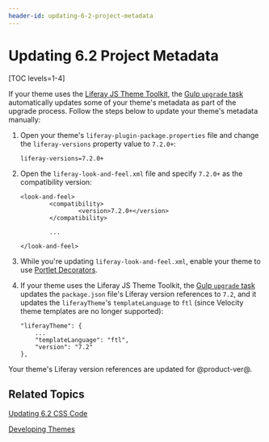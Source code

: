 ```yaml
---
header-id: updating-6-2-project-metadata
---
```


# Updating 6.2 Project Metadata

[TOC levels=1-4]

If your theme uses the 
[Liferay JS Theme Toolkit](https://github.com/liferay/liferay-themes-sdk/tree/master/packages), 
the 
[Gulp `upgrade` task](/docs/7-2/tutorials/-/knowledge_base/t/running-the-upgrade-task-for-6-2-themes) 
automatically updates some of your theme's metadata as part of the upgrade 
process. Follow the steps below to update your theme's metadata manually:

1.  Open your theme's `liferay-plugin-package.properties` file and change the 
    `liferay-versions` property value to `7.2.0+`: 

        liferay-versions=7.2.0+

2.  Open the `liferay-look-and-feel.xml` file and specify `7.2.0+` as the 
    compatibility version: 

        <look-and-feel>
                <compatibility>
                        <version>7.2.0+</version>
                </compatibility>

                ...

        </look-and-feel>
 
3.  While you're updating `liferay-look-and-feel.xml`, enable your theme to use 
    [Portlet Decorators](/docs/7-2/tutorials/-/knowledge_base/t/adding-portlet-decorators-to-a-theme).
    <!--
    This is optional really. Should we require it?
    -->

4.  If your theme uses the Liferay JS Theme Toolkit, the 
    [Gulp `upgrade` task](/docs/7-2/tutorials/-/knowledge_base/t/running-the-upgrade-task-for-6-2-themes) 
    updates the `package.json` file's Liferay version references to `7.2`, and 
    it updates the `liferayTheme`'s `templateLanguage` to `ftl` 
    (since Velocity theme templates are no longer supported):

        "liferayTheme": {
        	...
        	"templateLanguage": "ftl",
        	"version": "7.2"
        },

Your theme's Liferay version references are updated for @product-ver@. 

## Related Topics

[Updating 6.2 CSS Code](/docs/7-2/tutorials/-/knowledge_base/t/updating-6-2-css-code)

[Developing Themes](/docs/7-2/tutorials/-/knowledge_base/t/developing-themes)
